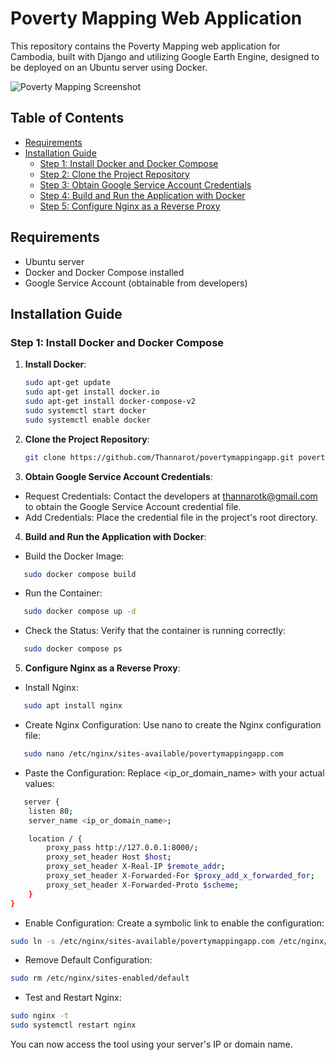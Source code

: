 # Poverty Mapping Web Application

This repository contains the Poverty Mapping web application for Cambodia, built with Django and utilizing Google Earth Engine, designed to be deployed on an Ubuntu server using Docker.

![Poverty Mapping Screenshot](povertymappingapp.jpg)

## Table of Contents

- [Requirements](#requirements)
- [Installation Guide](#installation-guide)
  - [Step 1: Install Docker and Docker Compose](#step-1-install-docker-and-docker-compose)
  - [Step 2: Clone the Project Repository](#step-2-clone-the-project-repository)
  - [Step 3: Obtain Google Service Account Credentials](#step-5-obtain-google-service-account-credentials)
  - [Step 4: Build and Run the Application with Docker](#step-6-build-and-run-the-application-with-docker)
  - [Step 5: Configure Nginx as a Reverse Proxy](#step-7-configure-nginx-as-a-reverse-proxy)


## Requirements

- Ubuntu server
- Docker and Docker Compose installed
- Google Service Account (obtainable from developers)

## Installation Guide

### Step 1: Install Docker and Docker Compose

1. **Install Docker**:
   ```bash
   sudo apt-get update
   sudo apt-get install docker.io
   sudo apt-get install docker-compose-v2
   sudo systemctl start docker
   sudo systemctl enable docker
   ```

2. **Clone the Project Repository**:
   ```bash
   git clone https://github.com/Thannarot/povertymappingapp.git povertymappingapp
   ```

3. **Obtain Google Service Account Credentials**:
- Request Credentials: Contact the developers at thannarotk@gmail.com to obtain the Google Service Account credential file.
- Add Credentials: Place the credential file in the project's root directory.

4. **Build and Run the Application with Docker**:
- Build the Docker Image:
```bash
   sudo docker compose build
   ```

- Run the Container:
```bash
   sudo docker compose up -d
   ```

- Check the Status: Verify that the container is running correctly:
```bash
   sudo docker compose ps
   ```

5. **Configure Nginx as a Reverse Proxy**:
- Install Nginx:
```bash
   sudo apt install nginx
   ```
- Create Nginx Configuration: Use nano to create the Nginx configuration file:

```bash
   sudo nano /etc/nginx/sites-available/povertymappingapp.com

   ```

- Paste the Configuration: Replace <ip_or_domain_name> with your actual values:
```bash
   server {
    listen 80;
    server_name <ip_or_domain_name>;

    location / {
        proxy_pass http://127.0.0.1:8000/;
        proxy_set_header Host $host;
        proxy_set_header X-Real-IP $remote_addr;
        proxy_set_header X-Forwarded-For $proxy_add_x_forwarded_for;
        proxy_set_header X-Forwarded-Proto $scheme;
    }
}

   ```

- Enable Configuration: Create a symbolic link to enable the configuration:
```bash
sudo ln -s /etc/nginx/sites-available/povertymappingapp.com /etc/nginx/sites-enabled/
```

- Remove Default Configuration:
```bash
sudo rm /etc/nginx/sites-enabled/default
```

- Test and Restart Nginx:
```bash
sudo nginx -t
sudo systemctl restart nginx
```

You can now access the tool using your server's IP or domain name.